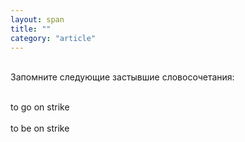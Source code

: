 ```yaml
---
layout: span
title: ""
category: "article"
---
```

<section class='rules'><span><br>Запомните следующие застывшие словосочетания:<br><br>

to go on   strike <br><br>
to be on   strike<br></span></section>